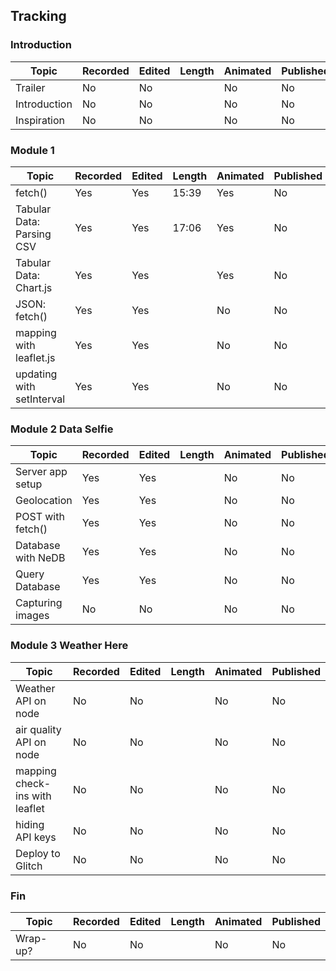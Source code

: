 ## Tracking

### Introduction

| Topic         | Recorded      | Edited        | Length        | Animated      | Published     |
| ------------- | ------------- | ------------- | ------------- | ------------- | ------------- |
| Trailer  | No  | No  | | No  | No  |
| Introduction  | No  | No | | No  | No  |
| Inspiration  | No  | No | | No  | No  |

### Module 1

| Topic         | Recorded      | Edited        | Length        | Animated      | Published     |
| ------------- | ------------- | ------------- | ------------- | ------------- | ------------- |
| fetch()  | Yes  | Yes  | 15:39 | Yes | No  |
| Tabular Data: Parsing CSV  | Yes  | Yes  | 17:06 | Yes |No  |
| Tabular Data: Chart.js | Yes  | Yes  |  | Yes | No  |
| JSON: fetch() | Yes  | Yes  |   |No  |No  |
| mapping with leaflet.js | Yes  | Yes  |   |No  |No  |
| updating with setInterval | Yes  | Yes  |   |No  |No  |

### Module 2 Data Selfie

| Topic         | Recorded      | Edited        | Length        | Animated      | Published     |
| ------------- | ------------- | ------------- | ------------- | ------------- | ------------- |
| Server app setup  | Yes  | Yes  |   | No  |No  |
| Geolocation  | Yes  | Yes  |   | No  | No  |
| POST with fetch() | Yes  | Yes  |   | No  |No  |
| Database with NeDB | Yes  | Yes  |   | No  |No  |
| Query Database | Yes  | Yes  |   | No  |No  |
| Capturing images | No  | No  |   | No  |No  |

### Module 3 Weather Here

| Topic         | Recorded      | Edited        | Length        | Animated      | Published     |
| ------------- | ------------- | ------------- | ------------- | ------------- | ------------- |
| Weather API on node  | No  | No  |   |No  |No  |
| air quality API on node  | No  | No  |   | No  | No  |
| mapping check-ins with leaflet | No  | No  |  | No  |No  |
| hiding API keys | No  | No  |   |No  |No  |
| Deploy to Glitch | No  | No  |   |No  |No  |

### Fin

| Topic         | Recorded      | Edited        | Length        | Animated      | Published     |
| ------------- | ------------- | ------------- | ------------- | ------------- | ------------- |
| Wrap-up?  | No  | No  |  | No  | No  |


